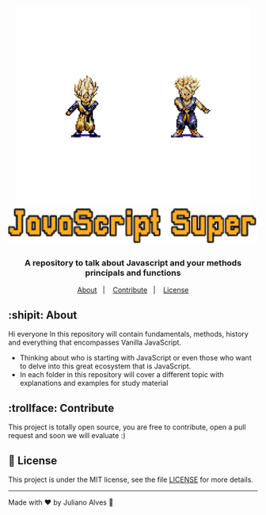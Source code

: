 
<h1 align="center">
    <img alt="JavaScript Master" src="./assets/img/super.gif"  height="400" />
    <img alt="Logo JavaScript" src="./assets/svg/logo.svg" height="70">
</h1>


<h3 align="center">
  A repository to talk about Javascript and your methods principals and functions 
</h3>


<p align="center">
  <a href="#shipt-about">About</a>&nbsp;&nbsp;&nbsp;|&nbsp;&nbsp;&nbsp;
  <a href="#trollface-contribute">Contribute</a>&nbsp;&nbsp;&nbsp;|&nbsp;&nbsp;&nbsp;
  <a href="#memo-license">License</a>
</p>

## :shipit: About

Hi everyone
In this repository will contain fundamentals, methods, history and everything that encompasses Vanilla JavaScript.

 - Thinking about who is starting with JavaScript or even those who want
   to delve into this great ecosystem that is JavaScript.
 - In each folder in this repository will cover a different topic with
   explanations and examples for study material

## :trollface: Contribute

This project is totally open source, you are free to contribute, open a pull request and soon we will evaluate :)

## :memo: License

This project is under the MIT license, see the file [LICENSE](LICENSE.md) for more details.

---

Made with ♥ by Juliano Alves :wave: 
